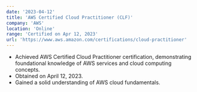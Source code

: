 ```yaml
---
date: '2023-04-12'
title: 'AWS Certified Cloud Practitioner (CLF)'
company: 'AWS'
location: 'Online'
range: 'Certified on Apr 12, 2023'
url: 'https://www.aws.amazon.com/certifications/cloud-practitioner'
---
```


- Achieved AWS Certified Cloud Practitioner certification, demonstrating foundational knowledge of AWS services and cloud computing concepts.
- Obtained on April 12, 2023.
- Gained a solid understanding of AWS cloud fundamentals.
